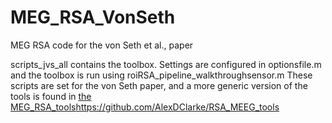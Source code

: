 # MEG_RSA_VonSeth
MEG RSA code for the von Seth et al., paper

scripts_jvs_all contains the toolbox. Settings are configured in optionsfile.m and the toolbox is run using roiRSA_pipeline_walkthroughsensor.m
These scripts are set for the von Seth paper, and a more generic version of the tools is found in [the MEG_RSA_tools](https://github.com/AlexDClarke/RSA_MEEG_tools)https://github.com/AlexDClarke/RSA_MEEG_tools
